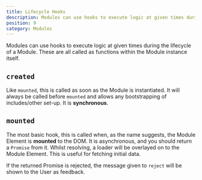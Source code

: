 ```yaml
---
title: Lifecycle Hooks
description: Modules can use hooks to execute logic at given times during the lifecycle of a Module
position: 9
category: Modules
---
```


Modules can use hooks to execute logic at given times during the lifecycle of a Module. These are all called as functions within the Module instance itself.

## `created`

Like `mounted`, this is called as soon as the Module is instantiated. It will always be called before `mounted` and allows any bootstrapping of includes/other set-up. It is **synchronous**.

## `mounted`

The most basic hook, this is called when, as the name suggests, the Module Element is **mounted** to the DOM. It is asynchronous, and you should return a `Promise` from it. Whilst resolving, a loader will be overlayed on to the Module Element. This is useful for fetching initial data.

If the returned Promise is rejected, the message given to `reject` will be shown to the User as feedback.
